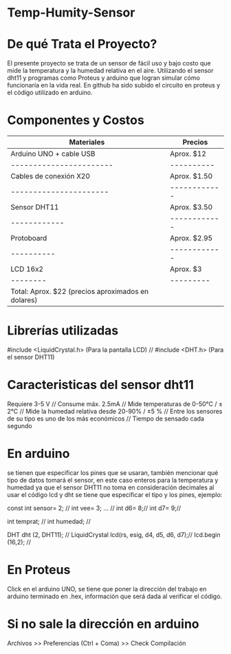 # Temp-Humity-Sensor
# De qué Trata el Proyecto?
El presente proyecto se trata de un sensor de fácil uso y bajo costo que mide la temperatura y la humedad relativa en el aire. Utilizando el sensor dht11 y programas como Proteus y arduino que logran simular cómo funcionaría en la vida real. En github ha sido subido el circuito en proteus y el código utilizado en arduino. 

#  Componentes y Costos 
| Materiales | Precios |
| ----------| ------- |
| Arduino UNO + cable USB | Aprox. $12 |
| ----------------------- | ---------- |
| Cables de conexión X20 | Aprox. $1.50 |
| ---------------------- | ------------ |
| Sensor DHT11 | Aprox. $3.50 |
| ------------ | ------------ |
| Protoboard | Aprox. $2.95 |
| ---------- | ------------ |
| LCD 16x2 | Aprox. $3 |
| -------- | --------- |
| Total: Aprox. $22 (precios aproximados en dolares) |

# Librerías utilizadas
#include <LiquidCrystal.h> (Para la pantalla LCD) //
#include <DHT.h> (Para el sensor DHT11) 


# Caracteristicas del sensor dht11
Requiere 3-5 V //
Consume máx. 2.5mA //
Mide temperaturas de 0-50°C / ± 2°C //
Mide la humedad relativa desde 20-90% / ±5 % //
Entre los sensores de su tipo es uno de los más económicos //
Tiempo de sensado cada segundo

# En arduino 
se tienen que especificar los pines que se usaran, también mencionar qué tipo de datos tomará el sensor, en este caso enteros para la temperatura y humedad ya que el sensor DHT11 no toma en consideración decimales
al usar el código lcd y dht se tiene que especificar el tipo y los pines, ejemplo:

const int sensor= 2; //
int vee= 3; ... //
int d6= 8;//
int d7= 9;//

int temprat; //
int humedad; //

DHT dht (2, DHT11); //
LiquidCrystal lcd(rs, esig, d4, d5, d6, d7);//
lcd.begin (16,2); //


# En Proteus 
Click en el arduino UNO, se tiene que poner la dirección del trabajo en arduino terminado en .hex, información que será dada al verificar el código. 

# Si no sale la dirección en arduino
Archivos >> Preferencias (Ctrl + Coma) >> Check Compilación 


